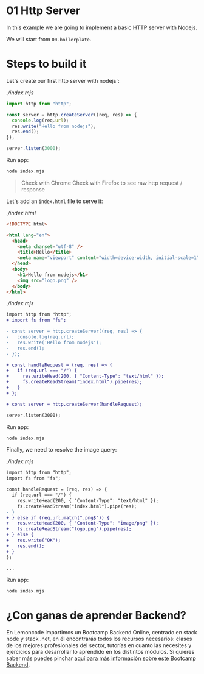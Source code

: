 # 01 Http Server

In this example we are going to implement a basic HTTP server with Nodejs.

We will start from `00-boilerplate`.

# Steps to build it

Let's create our first http server with nodejs`:

_./index.mjs_

```javascript
import http from "http";

const server = http.createServer((req, res) => {
  console.log(req.url);
  res.write("Hello from nodejs");
  res.end();
});

server.listen(3000);
```

Run app:

```bash
node index.mjs

```

> Check with Chrome
> Check with Firefox to see raw http request / response

Let's add an `index.html` file to serve it:

_./index.html_

```html
<!DOCTYPE html>

<html lang="en">
  <head>
    <meta charset="utf-8" />
    <title>Hello</title>
    <meta name="viewport" content="width=device-width, initial-scale=1" />
  </head>
  <body>
    <h1>Hello from nodejs</h1>
    <img src="logo.png" />
  </body>
</html>
```

_./index.mjs_

```diff
import http from "http";
+ import fs from "fs";

- const server = http.createServer((req, res) => {
-   console.log(req.url);
-   res.write('Hello from nodejs');
-   res.end();
- });

+ const handleRequest = (req, res) => {
+   if (req.url === "/") {
+     res.writeHead(200, { "Content-Type": "text/html" });
+     fs.createReadStream("index.html").pipe(res);
+   }
+ };

+ const server = http.createServer(handleRequest);

server.listen(3000);
```

Run app:

```bash
node index.mjs

```

Finally, we need to resolve the image query:

_./index.mjs_

```diff
import http from "http";
import fs from "fs";

const handleRequest = (req, res) => {
  if (req.url === "/") {
    res.writeHead(200, { "Content-Type": "text/html" });
    fs.createReadStream("index.html").pipe(res);
- }
+ } else if (req.url.match(".png$")) {
+   res.writeHead(200, { "Content-Type": "image/png" });
+   fs.createReadStream("logo.png").pipe(res);
+ } else {
+   res.write("OK");
+   res.end();
+ }
};

...

```

Run app:

```bash
node index.mjs

```

# ¿Con ganas de aprender Backend?

En Lemoncode impartimos un Bootcamp Backend Online, centrado en stack node y stack .net, en él encontrarás todos los recursos necesarios: clases de los mejores profesionales del sector, tutorías en cuanto las necesites y ejercicios para desarrollar lo aprendido en los distintos módulos. Si quieres saber más puedes pinchar [aquí para más información sobre este Bootcamp Backend](https://lemoncode.net/bootcamp-backend#bootcamp-backend/banner).

